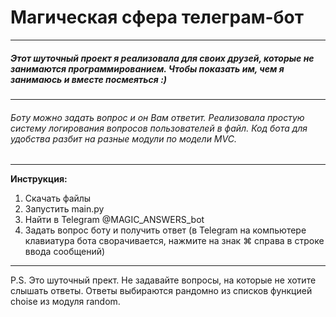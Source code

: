 # Магическая сфера телеграм-бот
----
##### Этот шуточный проект я реализовала для своих друзей, которые не занимаются программированием. Чтобы показать им, чем я занимаюсь и вместе посмеяться :)
----
###### Боту можно задать вопрос и он Вам ответит. Реализовала простую систему логирования вопросов пользователей в файл. Код бота для удобства разбит на разные модули по модели MVC.
----
**Инструкция:**
1) Скачать файлы
2) Запустить main.py
3) Найти в Telegram @MAGIC_ANSWERS_bot
4) Задать вопрос боту и получить ответ (в Telegram на компьютере клавиатура бота сворачивается, нажмите на знак ⌘ справа в строке ввода сообщений)
-----
P.S. Это шуточный прект. Не задавайте вопросы, на которые не хотите слышать ответы. Ответы выбираются рандомно из списков функцией choise из модуля random.
